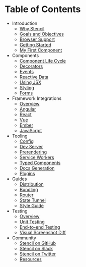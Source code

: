 # Table of Contents

* Introduction
  * [Why Stencil](introduction/why-stencil.md)
  * [Goals and Objectives](introduction/goals-and-objectives.md)
  * [Browser Support](introduction/browser-support.md)
  * [Getting Started](introduction/getting-started.md)
  * [My First Component](introduction/my-first-component.md)
* Components
  * [Component Life Cycle](components/component-lifecycle.md)
  * [Decorators](components/decorators.md)
  * [Events](components/events.md)
  * [Reactive Data](components/reactive-data.md)
  * [Using JSX](components/templating-and-jsx.md)
  * [Styling](components/styling.md)
  * [Forms](components/forms.md)
* Framework Integrations
  * [Overview](framework-integration/overview.md)
  * [Angular](framework-integration/angular.md)
  * [React](framework-integration/react.md)
  * [Vue](framework-integration/vue.md)
  * [Ember](framework-integration/ember.md)
  * [JavaScript](framework-integration/javascript.md)
* Tooling
  * [Config](tooling/config.md)
  * [Dev Server](tooling/dev-server.md)
  * [Prerendering](tooling/prerendering.md)
  * [Service Workers](tooling/service-workers.md)
  * [Typed Components](tooling/typed-components.md)
  * [Docs Generation](tooling/docs-auto-generation.md)
  * [Plugins](tooling/plugins.md)
* Guides
  * [Distribution](guides/distribution.md)
  * [Bundling](guides/module-bundling.md)
  * [Router](guides/router.md)
  * [State Tunnel](guides/state-tunnel.md)
  * [Style Guide](guides/style-guide.md)
* Testing
  * [Overview](testing/overview.md)
  * [Unit Testing](testing/unit-testing.md)
  * [End-to-end Testing](testing/e2e-testing.md)
  * [Visual Screenshot Diff](testing/screenshot-visual-diff.md)
* Community
  * [Stencil on GitHub](https://github.com/ionic-team/stencil)
  * [Stencil on Slack](https://join.slack.com/t/stencil-worldwide/shared_invite/enQtMjYwNjg5NDMzODQwLTdiNWZiNDMyMWRjZTBiMjIzMGFlOTZiZWVkNDVjNzc2ZTI5MzI2Y2VjZDgwYjczMjU3NWIxMDYzMzI2ZjY3NjM)
  * [Stencil on Twitter](https://twitter.com/stenciljs)
  * [Resources](community/resources.md)

